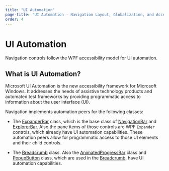 ```yaml
---
title: "UI Automation"
page-title: "UI Automation - Navigation Layout, Globalization, and Accessibility Features"
order: 4
---
```

# UI Automation

Navigation controls follow the WPF accessibility model for UI automation.

## What is UI Automation?

Microsoft UI Automation is the new accessibility framework for Microsoft Windows.  It addresses the needs of assistive technology products and automated test frameworks by providing programmatic access to information about the user interface (UI).

Navigation implements automation peers for the following classes:

- The [ExpanderBar](xref:@ActiproUIRoot.Controls.Navigation.ExpanderBar) class, which is the base class of [NavigationBar](xref:@ActiproUIRoot.Controls.Navigation.NavigationBar) and [ExplorerBar](xref:@ActiproUIRoot.Controls.Navigation.ExplorerBar). Also the pane items of those controls are WPF `Expander` controls, which already have UI automation capabilities. These automation peers allow for programmatic access to those UI elements and their child controls.

- The [Breadcrumb](xref:@ActiproUIRoot.Controls.Navigation.Breadcrumb) class. Also the [AnimatedProgressBar](xref:@ActiproUIRoot.Controls.AnimatedProgressBar) class and [PopupButton](xref:@ActiproUIRoot.Controls.PopupButton) class, which are used in the [Breadcrumb](xref:@ActiproUIRoot.Controls.Navigation.Breadcrumb), have UI automation capabilities.
